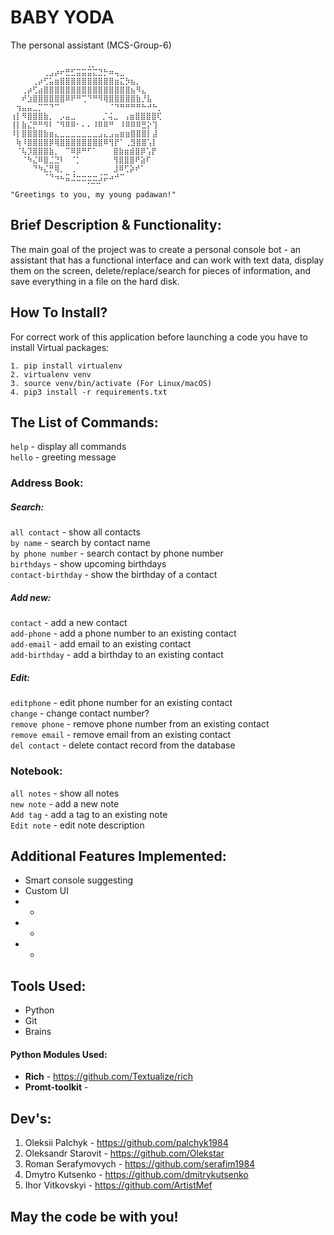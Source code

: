# BABY YODA
The personal assistant (MCS-Group-6)
```
⠀⠀⠀⠀⠀⠀⠀⠀⠀⠀⠀ ⠀⠀⢀⡀⠀⠀⠀⠀⠀⠀⠀⠀⠀⠀⠀⠀⠀
⠀⠀⠀⠀⠀⠀⢀⣠⡴⠖⣛⣋⣭⣭⣭⣍⣙⡓⠶⢤⣀⠀⠀⠀⠀⠀⠀⠀
⠀⠀⠀⠀⢀⡴⢋⣥⣶⣿⣿⣿⣿⣿⣿⣿⣿⣿⣿⣶⣍⡳⣦⡀⠀⠀⠀⠀
⠀⠀⢀⡴⢋⣴⣿⣿⣿⣿⣿⣿⣿⣿⣿⣿⣿⣿⣿⣿⣿⣿⣦⠻⣄⠀⠀⠀
⠀⠀⠞⣱⣿⣿⣿⣿⣿⣿⠿⠟⠛⢉⠙⠛⠻⢿⣿⣿⣿⣿⣿⣷⡘⣧⠀⠀
⠀⢲⣤⣤⣀⡉⠉⠙⠉⠀⠀⠀⠀⠀⠀⠀⠀⠀⠈⠙⠛⠛⠛⠛⠓⠚⠓⡀
⢰⡇⠻⣿⣿⣿⣷⡀⠀⡠⣤⣀⠀⠀⠀ ⠀⡈⢬⣀⠀⢠⣶⣿⣿⣿⣿⢏⠀
⢸⡇⣷⣌⡛⠛⠻⠇⠈⠻⠿⠿⠂⠄⠄⠸⠿⠿⠛⠀⠸⠿⠿⠿⣛⡕⢹⠀
⠸⡇⣿⣿⣿⣿⣷⣶⣄⣀⣀⣀⣀⣀⣀⣀⣠⣄⣠⣤⣶⣶⣿⣿⣿⡇⣼⠀
⠀⢷⠸⣿⣿⣿⣿⡿⢿⣿⣿⣿⣿⣿⣿⣿⣿⠿⢻⡟⠁⢀⣻⣿⣿⢡⡇⠀
⠀⠈⢧⡹⣿⣿⣿⣷⡀⠀⠉⠿⡿⠛⠋⠁⠀ ⠀⣿⣷⣶⣾⣿⡿⢡⡟⠀⠀
⠀⠀⠈⠳⣌⠿⣿⣈⣙⠇⠀⠈⡁⠀⠀⠀⠀ ⠀⢻⣿⣿⣿⠟⣵⠏⠀⠀⠀
⠀⠀⠀⠀⠙⠳⣌⡛⢿⡀⠀⢀⠀⠀⠀⠀ ⠀⠀⣸⠿⢋⡵⠞⠁⠀⠀⠀⠀
⠀⠀⠀⠀⠀⠀⠈⠙⠲⠦⣭⣘⣒⣒⣒⣒⣨⡭⠴⠚⠉⠀⠀⠀⠀⠀⠀⠀
⠀⠀⠀⠀⠀⠀⠀⠀⠀⠀  ⠀⠀⠈⠉⠉⠀⠀⠀⠀⠀⠀
"Greetings to you, my young padawan!"⠀⠀⠀⠀⠀
```
## Brief Description & Functionality:
The main goal of the project was to create a personal console bot - an assistant that has a functional interface and can work with text data, display them on the screen, delete/replace/search for pieces of information, and save everything in a file on the hard disk.

## How To Install?
For correct work of this application before launching a code you have to install Virtual packages:

```
1. pip install virtualenv
2. virtualenv venv
3. source venv/bin/activate (For Linux/macOS)
4. pip3 install -r requirements.txt

```

## The List of Commands:
`help` - display all commands                   
`hello` - greeting message

### Address Book: 
##### Search:
`all contact` - show all contacts <br> 
`by name` - search by contact name <br> 
`by phone number` - search contact by phone number <br> 
`birthdays` - show upcoming birthdays <br> 
`contact-birthday` - show the birthday of a contact <br> 
##### Add new:
`contact` - add a new contact <br> 
`add-phone` - add a phone number to an existing contact <br> 
`add-email` - add email to an existing contact <br> 
`add-birthday` - add a birthday to an existing contact <br> 
##### Edit:
`editphone` - edit phone number for an existing contact <br> 
`change` - change contact number? <br> 
`remove phone` - remove phone number from an existing contact <br> 
`remove email` - remove email from an existing contact <br> 
`del contact` - delete contact record from the database <br> 
### Notebook:
`all notes` - show all notes <br> 
`new note` - add a new note <br> 
`Add tag` - add a tag to an existing note <br> 
`Edit note` - edit note description <br> 

## Additional Features Implemented:
* Smart console suggesting
* Custom UI
* *
* *
* *
## Tools Used:
* Python
* Git
* Brains
#### Python Modules Used:
* **Rich** - https://github.com/Textualize/rich
* **Promt-toolkit** - 

## Dev's:
1. Oleksii Palchyk - https://github.com/palchyk1984
2. Oleksandr Starovit - https://github.com/Olekstar
3. Roman Serafymovych - https://github.com/serafim1984
4. Dmytro Kutsenko - https://github.com/dmitrykutsenko
5. Ihor Vitkovskyi - https://github.com/ArtistMef


## May the code be with you!
    
